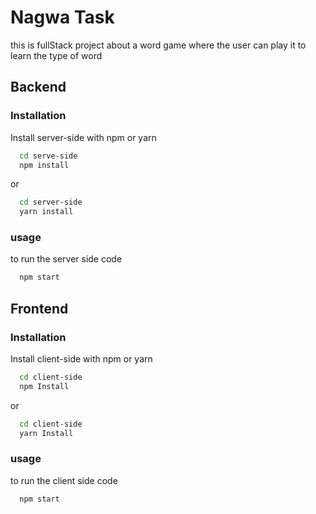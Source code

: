 
# Nagwa Task 

this is fullStack project about a word game where the user can play it to learn the type of word 



## Backend  
### Installation

Install server-side with npm or yarn 

```bash
  cd serve-side
  npm install
```
or

```bash
  cd server-side
  yarn install
```

### usage 

to run the server side code

```bash
  npm start
```

## Frontend  
### Installation

Install client-side with npm or yarn 

```bash
  cd client-side
  npm Install
```
or

```bash
  cd client-side
  yarn Install
```

### usage 

to run the client side code

```bash
  npm start
```
